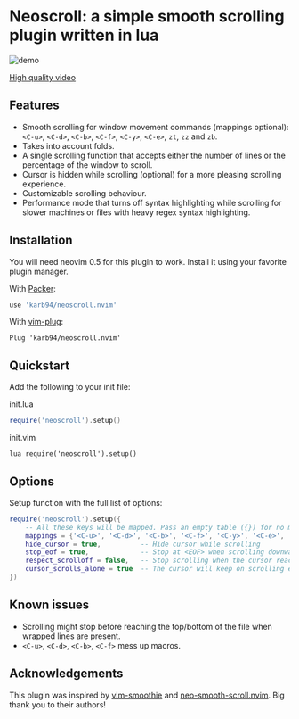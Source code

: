 # Neoscroll: a simple smooth scrolling plugin written in lua

![demo](./.github/docs/demo.gif)

[High quality video](https://user-images.githubusercontent.com/41967813/113148268-93727b80-9229-11eb-993b-f55ad2bec808.mp4)

## Features
* Smooth scrolling for window movement commands (mappings optional): `<C-u>`, `<C-d>`, `<C-b>`, `<C-f>`, `<C-y>`, `<C-e>`, `zt`, `zz` and `zb`.
* Takes into account folds.
* A single scrolling function that accepts either the number of lines or the percentage of the window to scroll.
* Cursor is hidden while scrolling (optional) for a more pleasing scrolling experience.
* Customizable scrolling behaviour.
* Performance mode that turns off syntax highlighting while scrolling for slower machines or files with heavy regex syntax highlighting.

## Installation
You will need neovim 0.5 for this plugin to work. Install it using your favorite plugin manager.

With [Packer](https://github.com/wbthomason/packer.nvim):
```Lua
use 'karb94/neoscroll.nvim'
```
With [vim-plug](https://github.com/junegunn/vim-plug):
```Vim
Plug 'karb94/neoscroll.nvim'
```

## Quickstart
Add the following to your init file:

init.lua
```Lua
require('neoscroll').setup()
```
init.vim
```Vim
lua require('neoscroll').setup()
```

## Options
Setup function with the full list of options:
```Lua
require('neoscroll').setup({
    -- All these keys will be mapped. Pass an empty table ({}) for no mappings
    mappings = {'<C-u>', '<C-d>', '<C-b>', '<C-f>', '<C-y>', '<C-e>', 'zt', 'zz', 'zb'},
    hide_cursor = true,          -- Hide cursor while scrolling
    stop_eof = true,             -- Stop at <EOF> when scrolling downwards
    respect_scrolloff = false,   -- Stop scrolling when the cursor reaches the scrolloff margin of the file
    cursor_scrolls_alone = true  -- The cursor will keep on scrolling even if the window cannot scroll further
})
```

## Known issues
* Scrolling might stop before reaching the top/bottom of the file when wrapped lines are present.
* `<C-u>`, `<C-d>`, `<C-b>`, `<C-f>` mess up macros.

## Acknowledgements
This plugin was inspired by [vim-smoothie](https://github.com/psliwka/vim-smoothie) and [neo-smooth-scroll.nvim](https://github.com/cossonleo/neo-smooth-scroll.nvim).
Big thank you to their authors!
